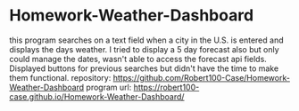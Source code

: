 # Homework-Weather-Dashboard
this program searches on a text field when a city in the U.S. is entered and displays the days weather. I tried to display a 5 day forecast also
but only could manage the dates, wasn't able to access the forecast api fields. Displayed buttons for previous searches but didn't have the time to make them functional.
repository: https://github.com/Robert100-Case/Homework-Weather-Dashboard
program url: https://robert100-case.github.io/Homework-Weather-Dashboard/
